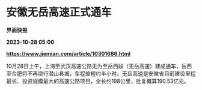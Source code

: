 # 安徽无岳高速正式通车
**界面快报**

**2023-10-28 05:00**

**https://www.jiemian.com/article/10301686.html**

10月28日上午，上海至武汉高速公路无为至岳西段（无岳高速）建成通车，岳西至合肥将不再绕行潜山县城，车程缩短约半小时。无岳高速是安徽省目前建设里程最长、投资规模最大的高速公路项目，全长约198公里，批复概算190.53亿元。
